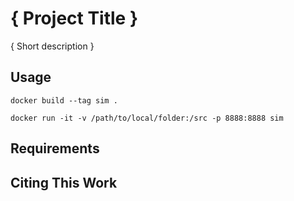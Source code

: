 # { Project Title }

{ Short description }

## Usage
```
docker build --tag sim .

docker run -it -v /path/to/local/folder:/src -p 8888:8888 sim
```
## Requirements

## Citing This Work
